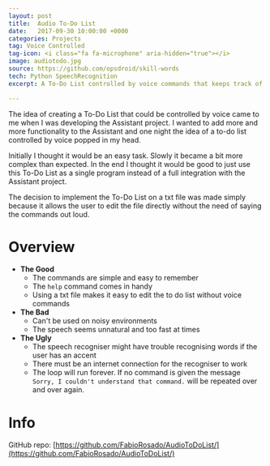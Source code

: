 ```yaml
---
layout: post
title:  Audio To-Do List
date:   2017-09-30 10:00:00 +0000
categories: Projects
tag: Voice Controlled
tag-icon: <i class="fa fa-microphone" aria-hidden="true"></i>
image: audiotodo.jpg
source: https://github.com/opsdroid/skill-words
tech: Python SpeechRecognition
excerpt: A To-Do List controlled by voice commands that keeps track of unfinished items on a simple txt file.

---
```

The idea of creating a To-Do List that could be controlled by voice came to me when I was developing the Assistant project. I wanted to add more and more functionality to the Assistant and one night the idea of a to-do list controlled by voice popped in my head.

Initially I thought it would be an easy task. Slowly it became a bit more complex than expected. In the end I thought it would be good to just use this To-Do List as a single program instead of a full integration with the Assistant project.

The decision to implement the To-Do List on a txt file was made simply because it allows the user to edit the file directly without the need of saying the commands out loud.

# Overview

- **The Good**
  - The commands are simple and easy to remember
  - The `help` command comes in handy
  - Using a txt file makes it easy to edit the to do list without voice commands
- **The Bad**
  - Can't be used on noisy environments
  - The speech seems unnatural and too fast at times
- **The Ugly**
  - The speech recogniser might have trouble recognising words if the user has an accent
  - There must be an internet connection for the recogniser to work
  - The loop will run forever. If no command is given the message `Sorry, I couldn't understand that command.` will be repeated over and over again.

# Info

GitHub repo: [https://github.com/FabioRosado/AudioToDoList/](https://github.com/FabioRosado/AudioToDoList/)
